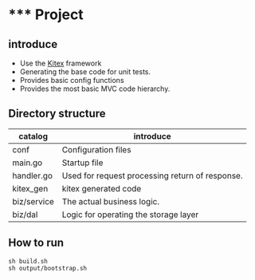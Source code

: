 # *** Project

## introduce

- Use the [Kitex](https://github.com/cloudwego/kitex/) framework
- Generating the base code for unit tests.
- Provides basic config functions
- Provides the most basic MVC code hierarchy.

## Directory structure

| catalog     | introduce                                       |
|-------------|-------------------------------------------------|
| conf        | Configuration files                             |
| main.go     | Startup file                                    |
| handler.go  | Used for request processing return of response. |
| kitex_gen   | kitex generated code                            |
| biz/service | The actual business logic.                      |
| biz/dal     | Logic for operating the storage layer           |

## How to run

```shell
sh build.sh
sh output/bootstrap.sh
```
